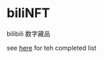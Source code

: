 # biliNFT
bilibili 数字藏品

see [here](https://github.com/lovegaoshi/biliNFT/blob/main/list.md) for teh completed list
